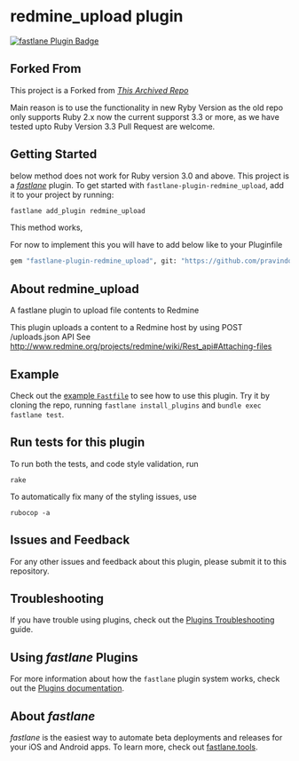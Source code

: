 # redmine_upload plugin

[![fastlane Plugin Badge](https://rawcdn.githack.com/fastlane/fastlane/master/fastlane/assets/plugin-badge.svg)](https://rubygems.org/gems/fastlane-plugin-redmine_upload)

## Forked From 

This project is a Forked from [_This Archived Repo_](https://github.com/salmattia/fastlane-plugin-redmine_upload)

Main reason is to use the functionality in new Ryby Version as the old repo only supports Ruby 2.x now the current supporst 3.3 or more, as we have tested upto Ruby Version 3.3
Pull Request are welcome. 

## Getting Started

below method does not work for Ruby version 3.0 and above.
This project is a [_fastlane_](https://github.com/fastlane/fastlane) plugin. To get started with `fastlane-plugin-redmine_upload`, add it to your project by running:

```bash
fastlane add_plugin redmine_upload
```

This method works, 

For now to implement this you will have to add below like to your Pluginfile

```bash
gem "fastlane-plugin-redmine_upload", git: "https://github.com/pravindodia/fastlane-plugin-redmine_upload"
```


## About redmine_upload

A fastlane plugin to upload file contents to Redmine

This plugin uploads a content to a Redmine host by using POST /uploads.json API
See http://www.redmine.org/projects/redmine/wiki/Rest_api#Attaching-files

## Example

Check out the [example `Fastfile`](fastlane/Fastfile) to see how to use this plugin. Try it by cloning the repo, running `fastlane install_plugins` and `bundle exec fastlane test`.

## Run tests for this plugin

To run both the tests, and code style validation, run

```
rake
```

To automatically fix many of the styling issues, use
```
rubocop -a
```

## Issues and Feedback

For any other issues and feedback about this plugin, please submit it to this repository.

## Troubleshooting

If you have trouble using plugins, check out the [Plugins Troubleshooting](https://docs.fastlane.tools/plugins/plugins-troubleshooting/) guide.

## Using _fastlane_ Plugins

For more information about how the `fastlane` plugin system works, check out the [Plugins documentation](https://docs.fastlane.tools/plugins/create-plugin/).

## About _fastlane_

_fastlane_ is the easiest way to automate beta deployments and releases for your iOS and Android apps. To learn more, check out [fastlane.tools](https://fastlane.tools).
